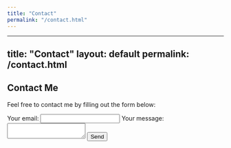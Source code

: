 ```yaml
---
title: "Contact"
permalink: "/contact.html"
---
```


---
title: "Contact"
layout: default
permalink: /contact.html
---

<h2>Contact Me</h2>
<p>Feel free to contact me by filling out the form below:</p>

<form action="https://formspree.io/f/mpzveodv" method="POST">
  <label for="email">Your email:</label>
  <input type="email" id="email" name="email" required>
  <label for="message">Your message:</label>
  <textarea id="message" name="message" required></textarea>
  <button type="submit">Send</button>
</form>

